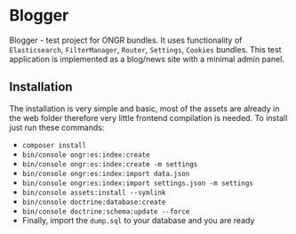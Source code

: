 Blogger
=======

Blogger - test project for ONGR bundles. It uses functionality of
`Elasticsearch`, `FilterManager`, `Router`, `Settings`, `Cookies` 
bundles. This test application is implemented as a blog/news site
 with a minimal admin panel.

Installation
--------------

The installation is very simple and basic, most of the assets are already
in the web folder therefore very little frontend compilation is needed.
To install just run these commands:

  * `composer install`
  * `bin/console ongr:es:index:create`
  * `bin/console ongr:es:index:create -m settings`
  * `bin/console ongr:es:index:import data.json`
  * `bin/console ongr:es:index:import settings.json -m settings`
  * `bin/console assets:install --symlink`
  * `bin/console doctrine:database:create`
  * `bin/console doctrine:schema:update --force`
  * Finally, import the `dump.sql` to your database and you are ready
